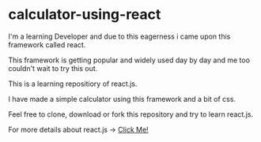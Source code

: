 # calculator-using-react

I'm a learning Developer and due to this eagerness i came upon this framework called react.

This framework is getting popular and widely used day by day and me too couldn't wait to try this out.  

This is a learning repositiory of react.js.

I have made a simple calculator using this framework and a bit of css.

Feel free to clone, download or fork this repository and try to learn react.js. 

For more details about react.js -> [Click Me!](reactjs.org/)
